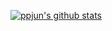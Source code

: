 [![ppjun's github stats](https://github-readme-stats.vercel.app/api?username=gdmec07120731&show_icons=true&theme=dark)](https://github.com/anuraghazra/github-readme-stats)
